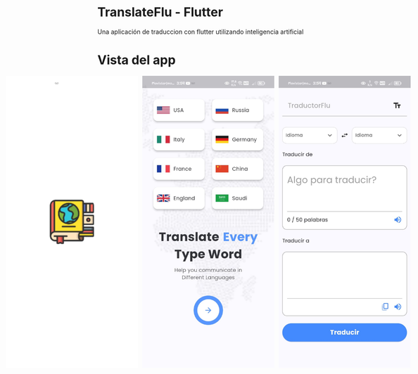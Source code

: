# TranslateFlu - Flutter

Una aplicación de traduccion con flutter utilizando inteligencia artificial

# Vista del app
<div style="display: flex; gap: 10px; justify-content: center;">
    <img src="view-app/1.jpeg" alt="Logo" width="300">
    <img src="view-app/2.jpeg" alt="Logo" width="300">
    <img src="view-app/3.jpeg" alt="Logo" width="300">
</div>

